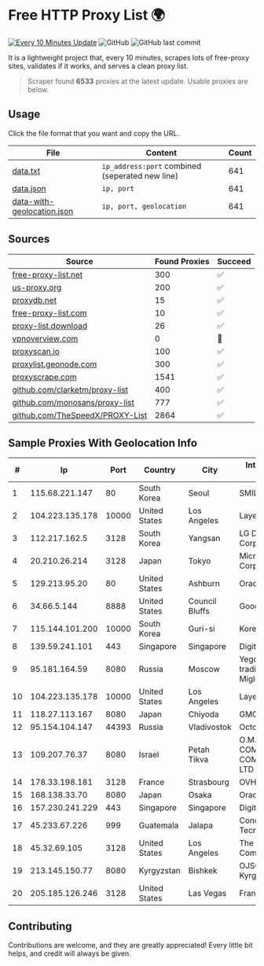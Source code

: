 
# Free HTTP Proxy List 🌍

[![Every 10 Minutes Update](https://github.com/mertguvencli/http-proxy-list/actions/workflows/main.yml/badge.svg?branch=main)](https://github.com/mertguvencli/http-proxy-list/actions/workflows/main.yml)
![GitHub](https://img.shields.io/github/license/mertguvencli/http-proxy-list)
![GitHub last commit](https://img.shields.io/github/last-commit/mertguvencli/http-proxy-list)

It is a lightweight project that, every 10 minutes, scrapes lots of free-proxy sites, validates if it works, and serves a clean proxy list.


> Scraper found **6533** proxies at the latest update. Usable proxies are below.

## Usage

Click the file format that you want and copy the URL.


|File|Content|Count|
|----|-------|-----|
|[data.txt](https://raw.githubusercontent.com/mertguvencli/http-proxy-list/main/proxy-list/data.txt)|`ip_address:port` combined (seperated new line)|641|
|[data.json](https://raw.githubusercontent.com/mertguvencli/http-proxy-list/main/proxy-list/data.json)|`ip, port`|641|
|[data-with-geolocation.json](https://raw.githubusercontent.com/mertguvencli/http-proxy-list/main/proxy-list/data-with-geolocation.json)|`ip, port, geolocation`|641|

## Sources

|Source|Found Proxies|Succeed|
|------|-------------|-------|
|[free-proxy-list.net](https://free-proxy-list.net)|300|✅|
|[us-proxy.org](https://www.us-proxy.org)|200|✅|
|[proxydb.net](http://proxydb.net)|15|✅|
|[free-proxy-list.com](https://free-proxy-list.com/?page=&port=&type%5B%5D=http&type%5B%5D=https&up_time=0&search=Search)|10|✅|
|[proxy-list.download](https://www.proxy-list.download/HTTP)|26|✅|
|[vpnoverview.com](https://vpnoverview.com/privacy/anonymous-browsing/free-proxy-servers)|0|🚫|
|[proxyscan.io](https://www.proxyscan.io)|100|✅|
|[proxylist.geonode.com](https://proxylist.geonode.com/api/proxy-list?limit=300&page=1&sort_by=lastChecked&sort_type=desc&protocols=http,https)|300|✅|
|[proxyscrape.com](https://api.proxyscrape.com/v2/?request=displayproxies&protocol=http&timeout=10000&country=all&ssl=all&anonymity=all)|1541|✅|
|[github.com/clarketm/proxy-list](https://raw.githubusercontent.com/clarketm/proxy-list/master/proxy-list-raw.txt)|400|✅|
|[github.com/monosans/proxy-list](https://raw.githubusercontent.com/monosans/proxy-list/main/proxies/http.txt)|777|✅|
|[github.com/TheSpeedX/PROXY-List](https://raw.githubusercontent.com/TheSpeedX/PROXY-List/master/http.txt)|2864|✅|


## Sample Proxies With Geolocation Info

|#|Ip|Port|Country|City|Internet Service Provider|
|-|--|----|-------|----|-------------------------|
|1|115.68.221.147|80|South Korea|Seoul|SMILESERV|
|2|104.223.135.178|10000|United States|Los Angeles|LayerHost|
|3|112.217.162.5|3128|South Korea|Yangsan|LG DACOM Corporation|
|4|20.210.26.214|3128|Japan|Tokyo|Microsoft Corporation|
|5|129.213.95.20|80|United States|Ashburn|Oracle Corporation|
|6|34.66.5.144|8888|United States|Council Bluffs|Google LLC|
|7|115.144.101.200|10000|South Korea|Guri-si|Korea Telecom|
|8|139.59.241.101|443|Singapore|Singapore|DigitalOcean, LLC|
|9|95.181.164.59|8080|Russia|Moscow|Yegor Andreevich trading as FLP Miglovets|
|10|104.223.135.178|10000|United States|Los Angeles|LayerHost|
|11|118.27.113.167|8080|Japan|Chiyoda|GMO Internet, Inc.|
|12|95.154.104.147|44393|Russia|Vladivostok|Octopusnet Jurs|
|13|109.207.76.37|8080|Israel|Petah Tikva|O.M.C. COMPUTERS & COMMUNICATIONS LTD|
|14|178.33.198.181|3128|France|Strasbourg|OVH SAS|
|15|168.138.33.70|8080|Japan|Osaka|Oracle Corporation|
|16|157.230.241.229|443|Singapore|Singapore|DigitalOcean, LLC|
|17|45.233.67.226|999|Guatemala|Jalapa|Conectividad Y Tecnologia S.A|
|18|45.32.69.105|3128|United States|Los Angeles|The Constant Company|
|19|213.145.150.77|8080|Kyrgyzstan|Bishkek|OJSC Kyrgyztelecom|
|20|205.185.126.246|3128|United States|Las Vegas|FranTech Solutions|



## Contributing

Contributions are welcome, and they are greatly appreciated! Every
little bit helps, and credit will always be given.

